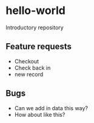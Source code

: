 # hello-world
Introductory repository
## Feature requests
* Checkout
* Check back in
* new record

## Bugs
* Can we add in data this way?
* How about like this?
